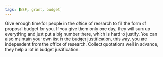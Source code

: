 ```yaml
---
tags: [NSF, grant, budget]
---
```


Give enough time for people in the office of research to fill the form of 
proposal budget for you. If you give them only one day, they will sum up 
everything and just put a big number there, which is hard to justify. You can 
also maintain your own list in the budget justification, this way, you are 
independent from the office of research. Collect quotations well in advance, 
they help a lot in budget justification.

